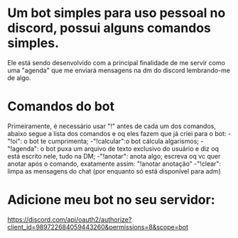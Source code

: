 # Um bot simples para uso pessoal no discord, possui alguns comandos simples.

Ele está sendo desenvolvido com a principal finalidade de me servir como uma "agenda" que me enviará mensagens na dm do discord lembrando-me de algo.

# Comandos do bot
Primeiramente, é necessário usar "!" antes de cada um dos comandos, abaixo segue a lista dos comandos e oq eles fazem que já criei para o bot:
-"!oi": o bot te cumprimenta;
-"!calcular":o bot cálcula algarismos;
-"!agenda": o bot puxa um arquivo de texto exclusivo do usuário e diz oq está escrito nele, tudo na DM;
-"!anotar": anota algo; escreva oq vc quer anotar após o comando, exatamente assim:
"!anotar anotação"
-"!clear": limpa as mensagens do chat (por enquanto só está disponível para adm)

# Adicione meu bot no seu servidor:
https://discord.com/api/oauth2/authorize?client_id=989722684059443260&permissions=8&scope=bot